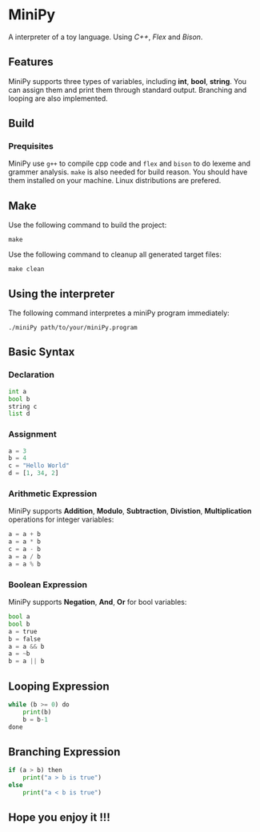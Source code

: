 # MiniPy
A interpreter of a toy language. Using *C++*, *Flex* and *Bison*.

## Features
MiniPy supports three types of variables, including **int**, **bool**, **string**. You can assign them and print them through standard output.
Branching and looping are also implemented.

## Build

### Prequisites

MiniPy use `g++` to compile cpp code and `flex` and `bison` to do lexeme and grammer analysis. `make` is also needed for build reason. You should have them installed on your machine. Linux distributions are prefered.

## Make

Use the following command to build the project:
```
make
```
Use the following command to cleanup all generated target files:
```
make clean
```

## Using the interpreter
The following command interpretes a miniPy program immediately:
```
./miniPy path/to/your/miniPy.program
```

## Basic Syntax

### Declaration

```python
int a
bool b
string c
list d
```

### Assignment

```python
a = 3
b = 4
c = "Hello World"
d = [1, 34, 2]
```

### Arithmetic Expression

MiniPy supports **Addition**, **Modulo**, **Subtraction**, **Divistion**, **Multiplication** operations for integer variables:

```python
a = a + b 
a = a * b
c = a - b
a = a / b
a = a % b
```

### Boolean Expression

MiniPy supports **Negation**, **And**, **Or** for bool variables:

```python
bool a
bool b
a = true
b = false
a = a && b
a = ~b
b = a || b
```

## Looping Expression

```python
while (b >= 0) do
    print(b)
    b = b-1
done
```

## Branching Expression

```python
if (a > b) then
    print("a > b is true")
else
    print("a < b is true")
```

## Hope you enjoy it !!!

